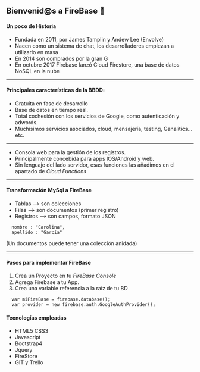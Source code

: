 ## Bienvenid@s a FireBase :wave:

#### Un poco de Historia
* Fundada en 2011, por James Tamplin y Andew Lee (Envolve)
* Nacen como un sistema de chat, los desarrolladores empiezan a utilizarlo en masa
* En 2014 son comprados por la gran G
* En octubre 2017 Firebase lanzó Cloud Firestore, una base de datos NoSQL en la nube

---

#### Principales características de la BBDD:
* Gratuita en fase de desarrollo
* Base de datos en tiempo real.
* Total cochesión con los servicios de Google, como autenticación y adwords.
* Muchísimos servicios asociados, cloud, mensajería, testing, Ganalitics... etc.
---
* Consola web para la gestión de los registros.
* Principalmente concebida para apps IOS/Android y web.
* Sin lenguaje del lado servidor, esas funciones las añadimos en el apartado de *Cloud Functions*

---
#### Transformación MySql a FireBase
* Tablas --> son colecciones
* Filas --> son documentos (primer registro)
* Registros --> son campos, formato JSON
````
  nombre : "Carolina",
  apellido : "García"
````
(Un documentos puede tener una colección anidada)

---

#### Pasos para implementar FireBase

1. Crea un Proyecto en tu *FireBase Console*
2. Agrega Firebase a tu App.
3. Crea una variable referencia a la raíz de tu BD
````
  var miFireBase = firebase.database();
  var provider = new firebase.auth.GoogleAuthProvider();
````

#### Tecnologías empleadas

* HTML5  CSS3
* Javascript
* Bootstrap4
* Jquery
* FireStore
* GIT y Trello






